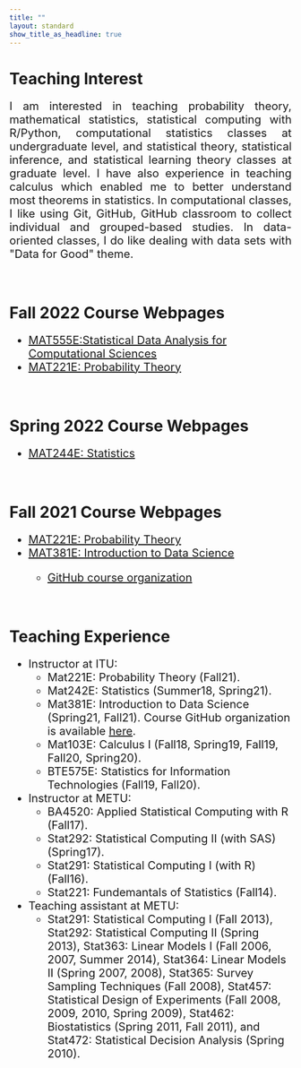 ```yaml
---
title: ""
layout: standard
show_title_as_headline: true
---
```


<h1 color="rgb(132," 132,="" 132);="">Teaching Interest</h1>
<p style="font-size:20px;text-align: justify;">I am interested in teaching probability theory,
mathematical statistics, statistical computing with R/Python, computational statistics classes at undergraduate level, and statistical theory, statistical inference, and statistical learning theory classes at graduate level. I have also experience in teaching calculus which enabled me to better understand most theorems in statistics. In computational classes, I like using Git, GitHub, GitHub classroom to collect individual and grouped-based studies. In data-oriented classes, I do like dealing with data sets with "Data for Good" theme.<p>
<br>
<h1 color="rgb(132," 132,="" 132);="">Fall 2022 Course Webpages</h1>
<ul style="font-size:20px;text-align:">
<li> <a href="https://mat555e-fall22.github.io/">MAT555E:Statistical Data Analysis for Computational Sciences</a></li>
<li> <a href="https://gulinan.github.io/mat221e/">MAT221E: Probability Theory</a></li>
</ul>  
<br>    
<h1 color="rgb(132," 132,="" 132);="">Spring 2022 Course Webpages</h1>
<ul style="font-size:20px;text-align:">
<li> <a href="https://gulinan.github.io/mat244e/">MAT244E: Statistics</a></li>
</ul>
<br>
<h1 color="rgb(132," 132,="" 132);="">Fall 2021 Course Webpages</h1>
<ul style="font-size:20px;text-align:">
<li> <a href="https://gulinan.github.io/mat221e/">MAT221E: Probability Theory</a></li>
<li> <a href="https://gulinan.github.io/mat381e/">MAT381E: Introduction to Data Science </a></li>
<ul>
<li>
<a href="https://github.com/MAT381E-Fall21/"> GitHub course organization</a>
</ul>
</ul>
</li>
<br>
<h1 color="rgb(132," 132,="" 132);="">Teaching Experience</h1>
<ul style="font-size:20px;">
<li> Instructor at ITU:
<ul>
<li>
Mat221E: Probability Theory (Fall21).  
</li> 
<li>
Mat242E: Statistics (Summer18, Spring21). 
</li> 
<li>
Mat381E: Introduction to Data Science (Spring21, Fall21). Course GitHub organization is available <a href="https://github.com/MAT381E-Spring21">here</a>.
</li> 
<li>
Mat103E: Calculus I (Fall18, Spring19, Fall19, Fall20, Spring20). 
</li> 
<li>
BTE575E: Statistics for Information Technologies (Fall19, Fall20).
</li> 
</ul>  
<li> Instructor at METU:
<ul>
<li>
BA4520: Applied Statistical Computing with R (Fall17).
</li>
<li>
Stat292: Statistical Computing II (with SAS) (Spring17).
</li>
<li>
Stat291: Statistical Computing I (with R) (Fall16).
</li>
<li>
Stat221: Fundemantals of Statistics (Fall14).
</li>
</ul> 
<li> Teaching assistant at METU:
<ul>
<li>
Stat291: Statistical Computing I (Fall 2013),
Stat292: Statistical Computing II (Spring 2013),
Stat363: Linear Models I  (Fall 2006, 2007, Summer 2014),
Stat364: Linear Models II (Spring 2007, 2008),
Stat365: Survey Sampling Techniques (Fall 2008),
Stat457: Statistical Design of Experiments (Fall 2008, 2009, 2010, Spring 2009),
Stat462: Biostatistics (Spring 2011, Fall 2011), and
Stat472: Statistical Decision Analysis (Spring 2010).
</li> 
</ul>  
</ul> 
<br>

